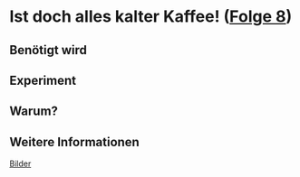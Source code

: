 # Ist doch alles kalter Kaffee! ([Folge 8](http://minkorrekt.de/methodisch-inkorrekt-folge-8-todlicher-quantenkaffee/))

## Benötigt wird


## Experiment


## Warum?

## Weitere Informationen

[Bilder](https://plus.google.com/photos/107341743493109591753/albums/5917460113741245617?authkey=CNuv1p359_-_ygE)